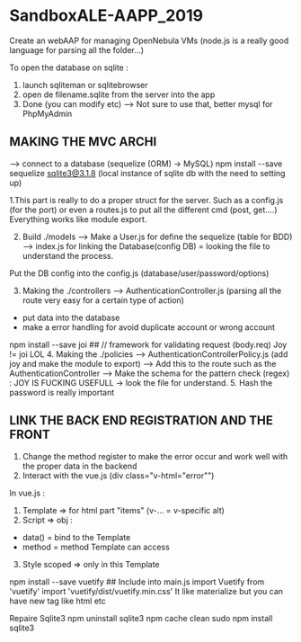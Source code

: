 # SandboxALE-AAPP_2019
Create an webAAP for managing OpenNebula VMs
(node.js is a really good language for parsing all the folder...)

To open the database on sqlite :
1. launch sqliteman or sqlitebrowser
2. open de filename.sqlite from the server into the app
3. Done (you can modify etc)
--> Not sure to use that, better mysql for PhpMyAdmin
## MAKING THE MVC ARCHI
--> connect to a database (sequelize (ORM) -> MySQL)
npm install --save sequelize sqlite3@3.1.8 (local instance of sqlite db with the need to setting up)

1.This part is really to do a proper struct for the server. Such as a config.js (for the port) or even a
routes.js to put all the different cmd (post, get....)
Everything works like module export.

2. Build ./models
--> Make a User.js for define the sequelize (table for BDD)
--> index.js for linking the Database(config DB) =  looking the file to understand the process.

Put the DB config into the config.js (database/user/password/options)

3. Making the ./controllers
--> AuthenticationController.js (parsing all the route very easy for a certain type of action)
- put data into the database
- make a error handling for avoid duplicate account or wrong account

npm install --save joi ## // framework for validating request (body.req)
Joy != joi LOL
4. Making the ./policies
--> AuthenticationControllerPolicy.js (add joy and make the module to export)
--> Add this to the route such as the AuthenticationController
--> Make the schema for the pattern check (regex) : JOY IS FUCKING USEFULL -> look the file for understand.
5. Hash the password is really important

## LINK THE BACK END REGISTRATION AND THE FRONT
1. Change the method register to make the error occur and work well with the proper data in the backend
2. Interact with the vue.js (div class="v-html="error"")

In vue.js :
1. Template => for html part "items" (v-... = v-specific alt)
2. Script => obj :
- data() = bind to the Template
- method = method Template can access
3. Style scoped => only in this Template

npm install --save vuetify ##
Include into main.js
import Vuetify from 'vuetify'
import 'vuetify/dist/vuetify.min.css'
It like materialize but you can have new tag like html <v-btn> etc

Repaire Sqlite3
npm uninstall sqlite3
npm cache clean
sudo npm install sqlite3
